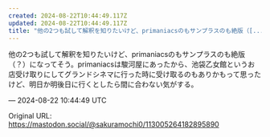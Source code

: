 ```yaml
---
created: 2024-08-22T10:44:49.117Z
updated: 2024-08-22T10:44:49.117Z
title: "他の2つも試して解釈を知りたいけど、primaniacsのもサンプラスのも絶版（[...]"
---
```


<p>他の2つも試して解釈を知りたいけど、primaniacsのもサンプラスのも絶版（？）になってそう。primaniacsは駿河屋にあったから、池袋乙女館というお店受け取りにしてグランドシネマに行った時に受け取るのもありかもって思ったけど、明日か明後日に行くとしたら間に合わない気がする。</p>

&mdash; 2024-08-22 10:44:49 UTC

Original URL: https://mastodon.social/@sakuramochi0/113005264182895890
